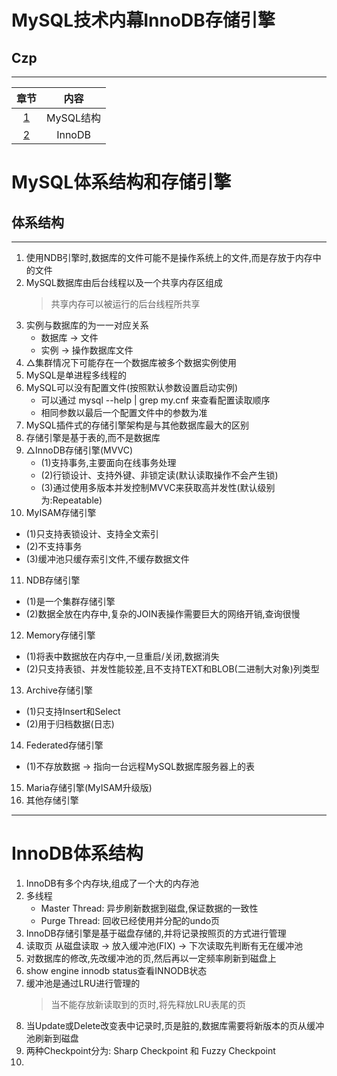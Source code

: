 # MySQL技术内幕InnoDB存储引擎
## Czp
---

章节 | 内容
:---: | :---:
[1](#MySQL体系结构和存储引擎) | MySQL结构
[2](#InnoDB体系结构)| InnoDB


# MySQL体系结构和存储引擎
## 体系结构
---

1. 使用NDB引擎时,数据库的文件可能不是操作系统上的文件,而是存放于内存中的文件
2. MySQL数据库由后台线程以及一个共享内存区组成
   > 共享内存可以被运行的后台线程所共享
3. 实例与数据库的为一一对应关系   
   * 数据库 → 文件   
   * 实例 → 操作数据库文件   
4. △集群情况下可能存在一个数据库被多个数据实例使用
5. MySQL是单进程多线程的
6. MySQL可以没有配置文件(按照默认参数设置启动实例)
   * 可以通过 mysql --help | grep my.cnf 来查看配置读取顺序
   * 相同参数以最后一个配置文件中的参数为准
7. MySQL插件式的存储引擎架构是与其他数据库最大的区别
8. 存储引擎是基于表的,而不是数据库
9. △InnoDB存储引擎(MVVC)
   * (1)支持事务,主要面向在线事务处理
   * (2)行锁设计、支持外键、非锁定读(默认读取操作不会产生锁)
   * (3)通过使用多版本并发控制MVVC来获取高并发性(默认级别为:Repeatable)
10. MyISAM存储引擎
   * (1)只支持表锁设计、支持全文索引
   * (2)不支持事务
   * (3)缓冲池只缓存索引文件,不缓存数据文件
11. NDB存储引擎
   * (1)是一个集群存储引擎
   * (2)数据全放在内存中,复杂的JOIN表操作需要巨大的网络开销,查询很慢
12. Memory存储引擎
   * (1)将表中数据放在内存中,一旦重启/关闭,数据消失
   * (2)只支持表锁、并发性能较差,且不支持TEXT和BLOB(二进制大对象)列类型
13. Archive存储引擎
   * (1)只支持Insert和Select
   * (2)用于归档数据(日志)
14. Federated存储引擎
   * (1)不存放数据 → 指向一台远程MySQL数据库服务器上的表
15. Maria存储引擎(MyISAM升级版)
16. 其他存储引擎
---
# InnoDB体系结构
1. InnoDB有多个内存块,组成了一个大的内存池
2. 多线程
   * Master Thread: 异步刷新数据到磁盘,保证数据的一致性
   * Purge Thread: 回收已经使用并分配的undo页
3. InnoDB存储引擎是基于磁盘存储的,并将记录按照页的方式进行管理
4. 读取页
    从磁盘读取 → 放入缓冲池(FIX) → 下次读取先判断有无在缓冲池
5. 对数据库的修改,先改缓冲池的页,然后再以一定频率刷新到磁盘上
6. show engine innodb status查看INNODB状态
7. 缓冲池是通过LRU进行管理的
   > 当不能存放新读取到的页时,将先释放LRU表尾的页
8. 当Update或Delete改变表中记录时,页是脏的,数据库需要将新版本的页从缓冲池刷新到磁盘
9. 两种Checkpoint分为: Sharp Checkpoint 和 Fuzzy Checkpoint
10. 
